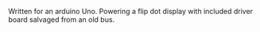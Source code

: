 Written for an arduino Uno.
Powering a flip dot display with included driver board salvaged from an old bus.

